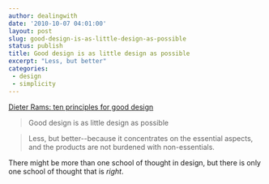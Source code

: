 ```yaml
---
author: dealingwith
date: '2010-10-07 04:01:00'
layout: post
slug: good-design-is-as-little-design-as-possible
status: publish
title: Good design is as little design as possible
excerpt: "Less, but better"
categories:
 - design
 - simplicity
---
```


[Dieter Rams: ten principles for good design][3]

> Good design is as little design as possible

> Less, but better--because it concentrates on the essential aspects, and the products are not burdened with non-essentials.

There might be more than one school of thought in design, but there is only one school of thought that is _right_.

   [3]: http://www.vitsoe.com/en/rw/about/dieterrams/gooddesign

   

